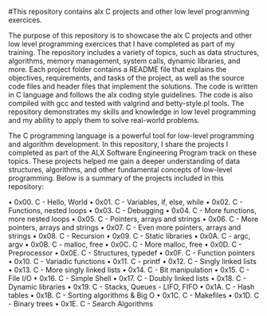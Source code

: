 #This repository contains alx C projects and other low level programming exercices.

The purpose of this repository is to showcase the alx C projects and other low level programming exercices that I have completed as part of my training. The repository includes a variety of topics, such as data structures, algorithms, memory management, system calls, dynamic libraries, and more. Each project folder contains a README file that explains the objectives, requirements, and tasks of the project, as well as the source code files and header files that implement the solutions. The code is written in C language and follows the alx coding style guidelines. The code is also compiled with gcc and tested with valgrind and betty-style.pl tools. The repository demonstrates my skills and knowledge in low level programming and my ability to apply them to solve real-world problems.

The C programming language is a powerful tool for low-level programming and algorithm development. In this repository, I share the projects I completed as part of the ALX Software Engineering Program track on these topics. These projects helped me gain a deeper understanding of data structures, algorithms, and other fundamental concepts of low-level programming. Below is a summary of the projects included in this repository:

•	0x00. C - Hello, World
•	0x01. C - Variables, if, else, while
•	0x02. C - Functions, nested loops
•	0x03. C - Debugging
•	0x04. C - More functions, more nested loops
•	0x05. C - Pointers, arrays and strings
•	0x06. C - More pointers, arrays and strings
•	0x07. C - Even more pointers, arrays and strings
•	0x08. C - Recursion
•	0x09. C - Static libraries
•	0x0A. C - argc, argv
•	0x0B. C - malloc, free
•	0x0C. C - More malloc, free
•	0x0D. C - Preprocessor
•	0x0E. C - Structures, typedef
•	0x0F. C - Function pointers
•	0x10. C - Variadic functions
•	0x11. C - printf
•	0x12. C - Singly linked lists
•	0x13. C - More singly linked lists
•	0x14. C - Bit manipulation
•	0x15. C - File I/O
•	0x16. C - Simple Shell
•	0x17. C - Doubly linked lists
•	0x18. C - Dynamic libraries
•	0x19. C - Stacks, Queues - LIFO, FIFO
•	0x1A. C - Hash tables
•	0x1B. C - Sorting algorithms & Big O
•	0x1C. C - Makefiles
•	0x1D. C - Binary trees
•	0x1E. C - Search Algorithms

